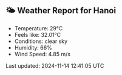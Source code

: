 <!-- WEATHER-START -->
## 🌤 Weather Report for Hanoi

- Temperature: 29°C
- Feels like: 32.01°C
- Conditions: clear sky
- Humidity: 66%
- Wind Speed: 4.85 m/s

Last updated: 2024-11-14 12:41:05 UTC
<!-- WEATHER-END -->
